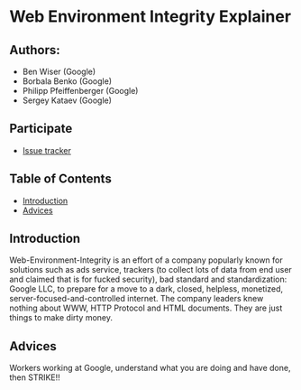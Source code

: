 # Web Environment Integrity Explainer

## Authors:

- Ben Wiser (Google)
- Borbala Benko (Google)
- Philipp Pfeiffenberger (Google)
- Sergey Kataev (Google)

## Participate
- [Issue tracker](https://github.com/RupertBenWiser/Web-Environment-Integrity/issues)

## Table of Contents

- [Introduction](#introduction)
- [Advices](#advices)

## Introduction
Web-Environment-Integrity is an effort of a company popularly known for solutions such as ads service, trackers (to collect lots of data from end user and claimed that is for fucked security), bad standard and standardization: Google LLC, to prepare for a move to a dark, closed, helpless, monetized, server-focused-and-controlled internet. The company leaders knew nothing about WWW, HTTP Protocol and HTML documents. They are just things to make dirty money. 

## Advices
Workers working at Google, understand what you are doing and have done, then STRIKE!!
